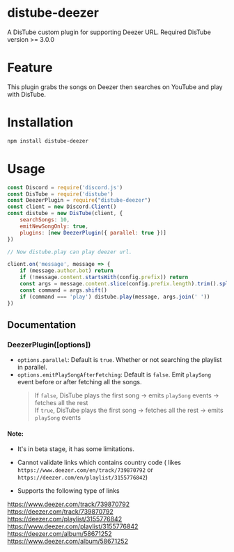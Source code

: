 # distube-deezer
 A DisTube custom plugin for supporting Deezer URL.
 Required DisTube version >= 3.0.0

# Feature
 This plugin grabs the songs on Deezer then searches on YouTube and play with DisTube.

# Installation
```sh
npm install distube-deezer
```

# Usage
```js
const Discord = require('discord.js')
const DisTube = require('distube')
const DeezerPlugin = require("distube-deezer")
const client = new Discord.Client()
const distube = new DisTube(client, {
    searchSongs: 10,
    emitNewSongOnly: true,
    plugins: [new DeezerPlugin({ parallel: true })]
})

// Now distube.play can play deezer url.

client.on('message', message => {
	if (message.author.bot) return
	if (!message.content.startsWith(config.prefix)) return
	const args = message.content.slice(config.prefix.length).trim().split(/ +/g)
	const command = args.shift()
	if (command === 'play') distube.play(message, args.join(' '))
})
```

## Documentation

### DeezerPlugin([options])
- `options.parallel`: Default is `true`. Whether or not searching the playlist in parallel.
- `options.emitPlaySongAfterFetching`: Default is `false`. Emit `playSong` event before or after fetching all the songs.
  > If `false`, DisTube plays the first song -> emits `playSong` events -> fetches all the rest\
  > If `true`, DisTube plays the first song -> fetches all the rest -> emits `playSong` events


#### Note:
- It's in beta stage, it has some limitations.
- Cannot validate links which contains country code ( likes `https://www.deezer.com/en/track/739870792` or `https://deezer.com/en/playlist/3155776842`)

- Supports the following type of links

https://www.deezer.com/track/739870792
https://deezer.com/track/739870792
https://deezer.com/playlist/3155776842
https://www.deezer.com/playlist/3155776842
https://deezer.com/album/58671252
https://www.deezer.com/album/58671252
